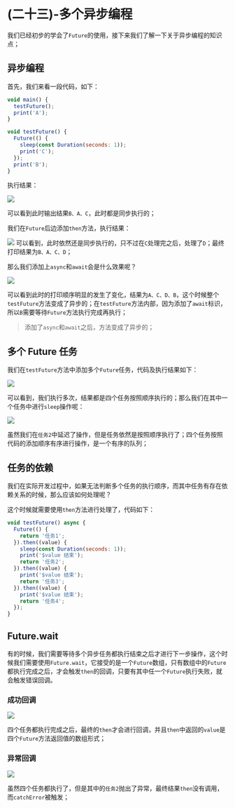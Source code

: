 # (二十三)-多个异步编程

我们已经初步的学会了`Future`的使用，接下来我们了解一下关于异步编程的知识点；

## 异步编程

首先，我们来看一段代码，如下：

```js
void main() {
  testFuture();
  print('A');
}

void testFuture() {
  Future(() {
    sleep(const Duration(seconds: 1));
    print('C');
  });
  print('B');
}
```

执行结果：

![](./static/d0031302aae445d6ab3c9966d5e73500~tplv-k3u1fbpfcp-zoom-in-crop-mark-1512-0-0-0.png)

可以看到此时输出结果`B、A、C`，此时都是同步执行的；

我们在`Future`后边添加`then`方法，执行结果：

![](./static/eb9d03566f024b41b9dc25c48fb02866~tplv-k3u1fbpfcp-zoom-in-crop-mark-1512-0-0-0.png) 可以看到，此时依然还是同步执行的，只不过在`C`处理完之后，处理了`D`；最终打印结果为`B、A、C、D`；

那么我们添加上`async`和`await`会是什么效果呢？

![](./static/592544499851433d8bccd26bf85eeaf2~tplv-k3u1fbpfcp-zoom-in-crop-mark-1512-0-0-0.png)

可以看到此时的打印顺序明显的发生了变化，结果为`A、C、D、B`，这个时候整个`testFuture`方法变成了异步的；在`testFuture`方法内部，因为添加了`await`标识，所以`B`需要等待`Future`方法执行完成再执行；

> 添加了`async`和`await`之后，方法变成了异步的；

## 多个 Future 任务

我们在`testFuture`方法中添加多个`Future`任务，代码及执行结果如下：

![](./static/5cd0df2a04d44f02bb7b677b2847876d~tplv-k3u1fbpfcp-zoom-in-crop-mark-1512-0-0-0.png)

可以看到，我们执行多次，结果都是四个任务按照顺序执行的；那么我们在其中一个任务中进行`sleep`操作呢：

![](./static/f6b1020b74e54cecaba0ec7a5e45fd47~tplv-k3u1fbpfcp-zoom-in-crop-mark-1512-0-0-0.png)

虽然我们在`任务2`中延迟了操作，但是任务依然是按照顺序执行了；四个任务按照代码的添加顺序有序进行操作，是一个有序的队列；

## 任务的依赖

我们在实际开发过程中，如果无法判断多个任务的执行顺序，而其中任务有存在依赖关系的时候，那么应该如何处理呢？

这个时候就需要使用`then`方法进行处理了，代码如下：

```js
void testFuture() async {
  Future(() {
    return '任务1';
  }).then((value) {
    sleep(const Duration(seconds: 1));
    print('$value 结束');
    return '任务2';
  }).then((value) {
    print('$value 结束');
    return '任务3';
  }).then((value) {
    print('$value 结束');
    return '任务4';
  });
}
```

## Future.wait

有的时候，我们需要等待多个异步任务都执行结束之后才进行下一步操作，这个时候我们需要使用`Future.wait`，它接受的是一个`Future`数组，只有数组中的`Future`都执行完成之后，才会触发`then`的回调，只要有其中任一个`Future`执行失败，就会触发错误回调。

### 成功回调

![](./static/5b471faae61f476aa8fbc82a5b7c6cec~tplv-k3u1fbpfcp-zoom-in-crop-mark-1512-0-0-0.png)

四个任务都执行完成之后，最终的`then`才会进行回调，并且`then`中返回的`value`是四个`Future`方法返回值的数组形式；

### 异常回调

![](./static/90bfbc63f7084d2ebaf3dc0955d57de6~tplv-k3u1fbpfcp-zoom-in-crop-mark-1512-0-0-0.png)

虽然四个任务都执行了，但是其中的`任务2`抛出了异常，最终结果`then`没有调用，而`catchError`被触发；
